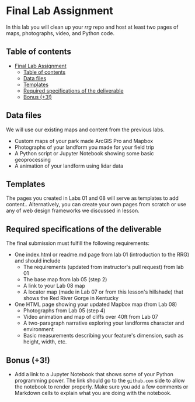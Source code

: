 # Final Lab Assignment

In this lab you will clean up your *rrg* repo and host at least two pages of maps, photographs, video, and Python code.

## Table of contents

<!-- TOC -->

- [Final Lab Assignment](#final-lab-assignment)
    - [Table of contents](#table-of-contents)
    - [Data files](#data-files)
    - [Templates](#templates)
    - [Required specifications of the deliverable](#required-specifications-of-the-deliverable)
    - [Bonus (+3!)](#bonus-3)

<!-- /TOC -->

## Data files

We will use our existing maps and content from the previous labs.

* Custom maps of your park made ArcGIS Pro and Mapbox
* Photographs of your landform you made for your field trip
* A Python script or Jupyter Notebook showing some basic geoprocessing
* A animation of your landform using lidar data

## Templates

The pages you created in Labs 01 and 08 will serve as templates to add content.. Alternatively, you can create your own pages from scratch or use any of web design frameworks we discussed in lesson.

## Required specifications of the deliverable

The final submission must fulfill the following requirements:

* One index.html or readme.md page from lab 01 (introduction to the RRG) and should include
	* The requirements (updated from instructor's pull request) from lab 01
	* The base map from lab 05 (step 2)
	* A link to your Lab 08 map
	* A locator map (made in Lab 07 or from this lesson's hillshade) that shows the Red River Gorge in Kentucky
* One HTML page showing your updated Mapbox map (from Lab 08)
	* Photographs from Lab 05 (step 4)
	* Video animation and map of cliffs over 40ft from Lab 07
	* A two-paragraph narrative exploring your landforms character and environment
	* Basic measurements describing your feature's dimension, such as height, width, etc.

## Bonus (+3!)

* Add a link to a Jupyter Notebook that shows some of your Python programming power. The link should go to the `github.com` side to allow the notebook to render properly. Make sure you add a few comments or Markdown cells to explain what you are doing with the notebook.




